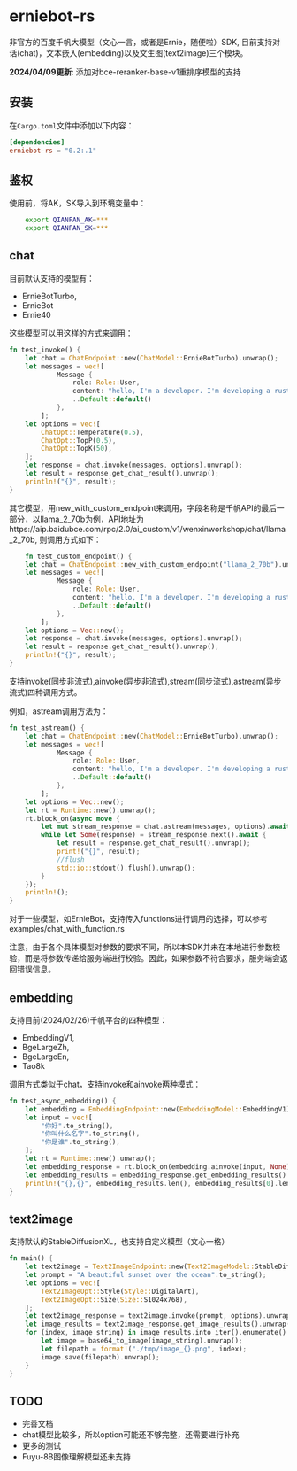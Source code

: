 # erniebot-rs

非官方的百度千帆大模型（文心一言，或者是Ernie，随便啦）SDK, 目前支持对话(chat)，文本嵌入(embedding)以及文生图(text2image)三个模块。

**2024/04/09更新**: 添加对bce-reranker-base-v1重排序模型的支持

## 安装  
  
在`Cargo.toml`文件中添加以下内容：  
  
```toml  
[dependencies]  
erniebot-rs = "0.2:.1"
```

## 鉴权

使用前，将AK，SK导入到环境变量中：
```bash
    export QIANFAN_AK=***
    export QIANFAN_SK=***
```

## chat

目前默认支持的模型有：
* ErnieBotTurbo,
* ErnieBot
* Ernie40

这些模型可以用这样的方式来调用：

```rust
fn test_invoke() {
    let chat = ChatEndpoint::new(ChatModel::ErnieBotTurbo).unwrap();
    let messages = vec![
            Message {
                role: Role::User,
                content: "hello, I'm a developer. I'm developing a rust SDK for qianfan LLM. If you get this message, that means I successfully send you this message using invoke method".to_string(),
                ..Default::default()
            },
        ];
    let options = vec![
        ChatOpt::Temperature(0.5),
        ChatOpt::TopP(0.5),
        ChatOpt::TopK(50),
    ];
    let response = chat.invoke(messages, options).unwrap();
    let result = response.get_chat_result().unwrap();
    println!("{}", result);
}
```

其它模型，用new_with_custom_endpoint来调用，字段名称是千帆API的最后一部分，以llama_2_70b为例，API地址为https://aip.baidubce.com/rpc/2.0/ai_custom/v1/wenxinworkshop/chat/llama_2_70b, 则调用方式如下：

```rust
    fn test_custom_endpoint() {
    let chat = ChatEndpoint::new_with_custom_endpoint("llama_2_70b").unwrap();
    let messages = vec![
            Message {
                role: Role::User,
                content: "hello, I'm a developer. I'm developing a rust SDK for qianfan LLM. If you get this message, that means I successfully send you this message using a custom endpoint".to_string(),
                ..Default::default()
            },
        ];
    let options = Vec::new();
    let response = chat.invoke(messages, options).unwrap();
    let result = response.get_chat_result().unwrap();
    println!("{}", result);
}
```

支持invoke(同步非流式),ainvoke(异步非流式),stream(同步流式),astream(异步流式)四种调用方式。

例如，astream调用方法为：

```rust
fn test_astream() {
    let chat = ChatEndpoint::new(ChatModel::ErnieBotTurbo).unwrap();
    let messages = vec![
            Message {
                role: Role::User,
                content: "hello, I'm a developer. I'm developing a rust SDK for qianfan LLM. If you get this message, that means I successfully send you this message using async stream method. Now reply to me a message as long as possible so that I can test if this function doing well".to_string(),
                ..Default::default()
            },
        ];
    let options = Vec::new();
    let rt = Runtime::new().unwrap();
    rt.block_on(async move {
        let mut stream_response = chat.astream(messages, options).await.unwrap();
        while let Some(response) = stream_response.next().await {
            let result = response.get_chat_result().unwrap();
            print!("{}", result);
            //flush
            std::io::stdout().flush().unwrap();
        }
    });
    println!();
}
```

对于一些模型，如ErnieBot，支持传入functions进行调用的选择，可以参考examples/chat_with_function.rs

注意，由于各个具体模型对参数的要求不同，所以本SDK并未在本地进行参数校验，而是将参数传递给服务端进行校验。因此，如果参数不符合要求，服务端会返回错误信息。

## embedding

支持目前(2024/02/26)千帆平台的四种模型：
* EmbeddingV1,
* BgeLargeZh,
* BgeLargeEn,
* Tao8k

调用方式类似于chat，支持invoke和ainvoke两种模式：

```rust
fn test_async_embedding() {
    let embedding = EmbeddingEndpoint::new(EmbeddingModel::EmbeddingV1).unwrap();
    let input = vec![
        "你好".to_string(),
        "你叫什么名字".to_string(),
        "你是谁".to_string(),
    ];
    let rt = Runtime::new().unwrap();
    let embedding_response = rt.block_on(embedding.ainvoke(input, None)).unwrap();
    let embedding_results = embedding_response.get_embedding_results().unwrap();
    println!("{},{}", embedding_results.len(), embedding_results[0].len());
}
```

## text2image

支持默认的StableDiffusionXL，也支持自定义模型（文心一格）

```rust
fn main() {
    let text2image = Text2ImageEndpoint::new(Text2ImageModel::StableDiffusionXL).unwrap();
    let prompt = "A beautiful sunset over the ocean".to_string();
    let options = vec![
        Text2ImageOpt::Style(Style::DigitalArt),
        Text2ImageOpt::Size(Size::S1024x768),
    ];
    let text2image_response = text2image.invoke(prompt, options).unwrap();
    let image_results = text2image_response.get_image_results().unwrap();
    for (index, image_string) in image_results.into_iter().enumerate() {
        let image = base64_to_image(image_string).unwrap();
        let filepath = format!("./tmp/image_{}.png", index);
        image.save(filepath).unwrap();
    }
}
```

## TODO

* 完善文档
* chat模型比较多，所以option可能还不够完整，还需要进行补充
* 更多的测试
* Fuyu-8B图像理解模型还未支持
